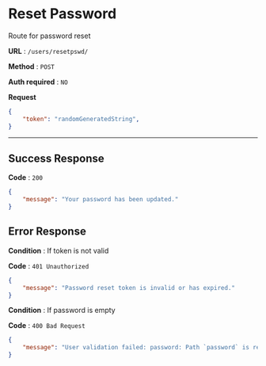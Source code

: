 # Reset Password

Route for password reset

**URL** : `/users/resetpswd/`

**Method** : `POST`

**Auth required** : `NO`

**Request**

```json
{
    "token": "randomGeneratedString",
}
```
---

## Success Response

**Code** : `200`

```json
{
    "message": "Your password has been updated."
}
```

## Error Response


**Condition** : If token is not valid

**Code** : `401 Unauthorized`

```json
{
    "message": "Password reset token is invalid or has expired."
}
```



**Condition** : If password is empty

**Code** : `400 Bad Request`

```json
{
    "message": "User validation failed: password: Path `password` is required."
}
```


